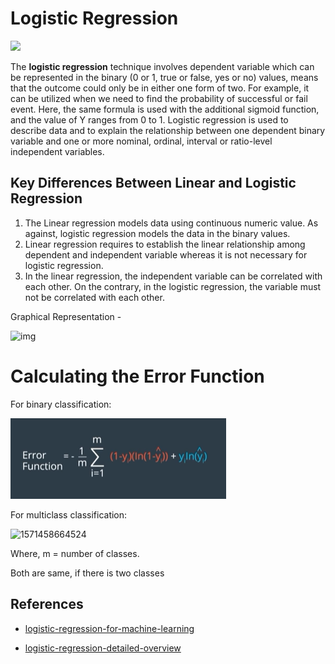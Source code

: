 # Logistic Regression

![](https://miro.medium.com/max/800/1*UgYbimgPXf6XXxMy2yqRLw.png)

The **logistic regression** technique involves dependent variable which can be represented in the binary (0 or 1, true or false, yes or no) values, means that the outcome could only be in either one form of two. For example, it can be utilized when we need to find the probability of successful or fail event. Here, the same formula is used with the additional sigmoid function, and the value of Y ranges from 0 to 1. Logistic regression is used to describe data and to explain the relationship between one dependent binary variable and one or more nominal, ordinal, interval or ratio-level independent variables.

## Key Differences Between Linear and Logistic Regression

1. The Linear regression models data using continuous numeric value. As against, logistic regression models the data in the binary values.
2. Linear regression requires to establish the linear relationship among dependent and independent variable whereas it is not necessary for logistic regression.
3. In the linear regression, the independent variable can be correlated with each other. On the contrary, in the logistic regression, the variable must not be correlated with each other.

Graphical Representation - 

 ![img](https://www.saedsayad.com/images/LogReg_1.png) 

# Calculating the Error Function

For binary classification:

![Error Function](https://github.com/Iamsdt/UdacityDeepLearningNanodegree/raw/master/img/Annotation%202019-10-19%20100454.png)

For multiclass classification:

![1571458664524](C:\Users\Shudipto\AppData\Roaming\Typora\typora-user-images\1571458664524.png)

Where, m = number of classes.

Both are same, if there is two classes



## References

- [logistic-regression-for-machine-learning](https://machinelearningmastery.com/logistic-regression-for-machine-learning/)

- [logistic-regression-detailed-overview](https://towardsdatascience.com/logistic-regression-detailed-overview-46c4da4303bc)